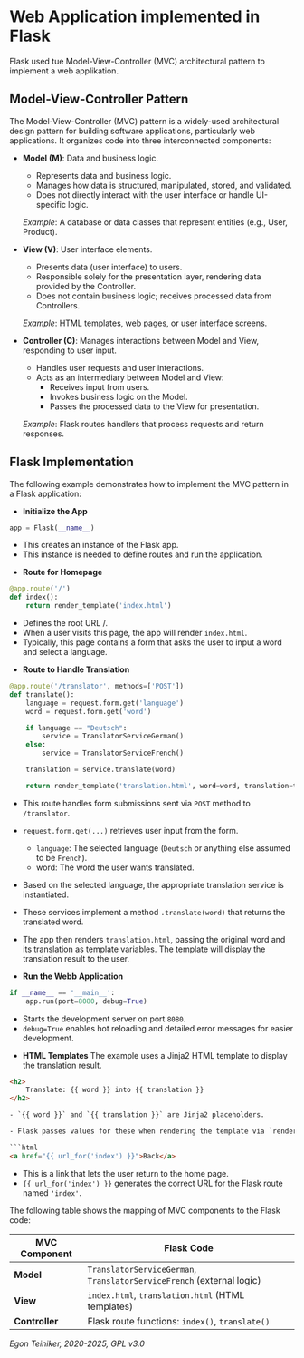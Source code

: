 # Web Application implemented in Flask 

Flask used tue Model-View-Controller (MVC) architectural pattern 
to implement a web applikation.

## Model-View-Controller Pattern

The Model-View-Controller (MVC) pattern is a widely-used architectural 
design pattern for building software applications, particularly web 
applications. It organizes code into three interconnected components:

* **Model (M)**: Data and business logic.
    - Represents data and business logic.
    - Manages how data is structured, manipulated, stored, and validated.
    - Does not directly interact with the user interface or handle UI-specific logic.

    _Example_: A database or data classes that represent entities (e.g., User, Product).

* **View (V)**: User interface elements.
    - Presents data (user interface) to users.
    - Responsible solely for the presentation layer, rendering data 
        provided by the Controller.
    - Does not contain business logic; receives processed data from 
        Controllers.

    _Example_: HTML templates, web pages, or user interface screens.


* **Controller (C)**: Manages interactions between Model and View, 
    responding to user input.
    - Handles user requests and user interactions.
    - Acts as an intermediary between Model and View:
        - Receives input from users.
        - Invokes business logic on the Model.  
        - Passes the processed data to the View for presentation.

    _Example_: Flask routes handlers that process requests and return responses.


## Flask Implementation 

The following example demonstrates how to implement the MVC pattern in a Flask application:

* **Initialize the App**

```python
app = Flask(__name__)
```

- This creates an instance of the Flask app.
- This instance is needed to define routes and run the application.


* **Route for Homepage**

```python
@app.route('/')
def index():
    return render_template('index.html')
```

- Defines the root URL /.
- When a user visits this page, the app will render `index.html`.
- Typically, this page contains a form that asks the user to input 
    a word and select a language.

* **Route to Handle Translation**

```python
@app.route('/translator', methods=['POST'])
def translate():
    language = request.form.get('language')
    word = request.form.get('word')

    if language == "Deutsch":
        service = TranslatorServiceGerman()
    else:
        service = TranslatorServiceFrench()

    translation = service.translate(word)

    return render_template('translation.html', word=word, translation=translation)
```
- This route handles form submissions sent via `POST` method to `/translator`.

- `request.form.get(...)` retrieves user input from the form.
    - `language`: The selected language (`Deutsch` or anything else 
        assumed to be `French`).
    - word: The word the user wants translated.

- Based on the selected language, the appropriate translation service is instantiated.
- These services implement a method `.translate(word)` that returns the translated word.

- The app then renders `translation.html`, passing the original word 
    and its translation as template variables.
    The template will display the translation result to the user.


* **Run the Webb Application**

```python
if __name__ == '__main__':
    app.run(port=8080, debug=True)
```
- Starts the development server on port `8080`.
- `debug=True` enables hot reloading and detailed error messages for easier development.


* **HTML Templates**
The example uses a Jinja2 HTML template to display the translation result.

```html
<h2>
    Translate: {{ word }} into {{ translation }}
</h2>

- `{{ word }}` and `{{ translation }}` are Jinja2 placeholders.

- Flask passes values for these when rendering the template via `render_template(...)`.

```html
<a href="{{ url_for('index') }}">Back</a>
```

- This is a link that lets the user return to the home page.
- `{{ url_for('index') }}` generates the correct URL for the Flask route 
    named `'index'`.


The following table shows the mapping of MVC components to the Flask code:

| MVC Component | Flask Code |
|---------------|------------|
| **Model**     | `TranslatorServiceGerman`, `TranslatorServiceFrench` (external logic) |
| **View**      | `index.html`, `translation.html` (HTML templates) |
| **Controller**| Flask route functions: `index()`, `translate()` |


*Egon Teiniker, 2020-2025, GPL v3.0*
